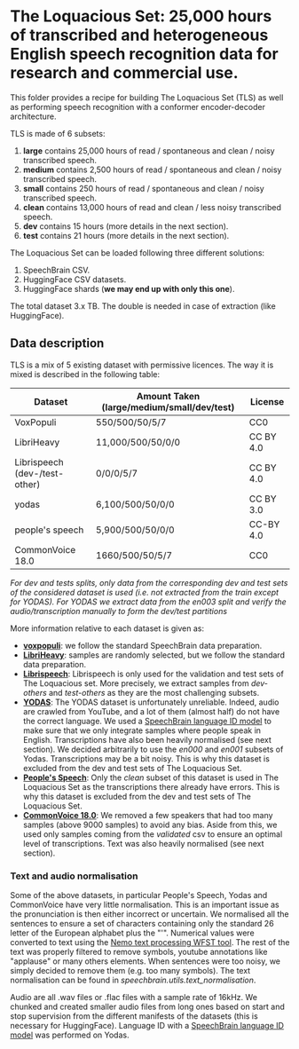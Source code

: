 # The Loquacious Set: 25,000 hours of transcribed and heterogeneous English speech recognition data for research and commercial use.

This folder provides a recipe for building The Loquacious Set (TLS) as well as
performing speech recognition with a conformer encoder-decoder architecture.

TLS is made of 6 subsets:
1. **large** contains 25,000 hours of read / spontaneous and clean / noisy transcribed speech.
2. **medium** contains 2,500 hours of read / spontaneous and clean / noisy transcribed speech.
3. **small** contains 250 hours of read / spontaneous and clean / noisy transcribed speech.
4. **clean** contains 13,000 hours of read and clean / less noisy transcribed speech.
5. **dev** contains 15 hours (more details in the next section).
6. **test** contains 21 hours (more details in the next section).

The Loquacious Set can be loaded following three different solutions:
1. SpeechBrain CSV.
2. HuggingFace CSV datasets.
3. HuggingFace shards (**we may end up with only this one**).

The total dataset 3.x TB. The double is needed in case of extraction (like HuggingFace).

## Data description

TLS is a mix of 5 existing dataset with permissive licences. The way it is mixed
is described in the following table:

| Dataset       | Amount Taken (large/medium/small/dev/test) | License |
| ------------- | ------------- | ------------- |
| VoxPopuli | 550/500/50/5/7 | CC0  |
| LibriHeavy | 11,000/500/50/0/0 | CC BY 4.0 |
| Librispeech (dev-/test-other) | 0/0/0/5/7 | CC BY 4.0 |
| yodas | 6,100/500/50/0/0 |  CC BY 3.0 |
| people's speech | 5,900/500/50/0/0 | CC-BY 4.0 |
| CommonVoice 18.0 | 1660/500/50/5/7 | CC0 |

*For dev and tests splits, only data from the corresponding dev and test sets of the considered dataset is used (i.e. not extracted from the train except for YODAS). For YODAS we extract data from the en003 split and verify the audio/transcription manually to form the dev/test partitions*

More information relative to each dataset is given as:

- [**voxpopuli**](https://arxiv.org/abs/2101.00390): we follow the standard SpeechBrain data preparation.
- [**LibriHeavy**](https://arxiv.org/html/2309.08105v2): samples are randomly selected, but we follow the standard data preparation.
- [**Librispeech**](https://www.danielpovey.com/files/2015_icassp_librispeech.pdf): Librispeech is only used for the validation and test sets of The Loquacious set. More precisely, we extract samples from *dev-others* and *test-others* as they are the most challenging subsets.
- [**YODAS**](https://arxiv.org/abs/2406.00899): The YODAS dataset is unfortunately unreliable. Indeed, audio are crawled from YouTube, and a lot of them (almost half) do not have the correct language. We used a [SpeechBrain language ID model](https://huggingface.co/speechbrain/lang-id-voxlingua107-ecapa) to make sure that we only integrate samples where people speak in English. Transcriptions have also been heavily normalised (see next section). We decided arbitrarily to use the *en000* and *en001* subsets of Yodas. Transcriptions may be a bit noisy. This is why this dataset is excluded from the dev and test sets of The Loquacious Set.
- [**People's Speech**](https://huggingface.co/datasets/MLCommons/peoples_speech): Only the *clean* subset of this dataset is used in The Loquacious Set as the transcriptions there already have errors. This is why this dataset is excluded from the dev and test sets of The Loquacious Set.
- [**CommonVoice 18.0**](https://commonvoice.mozilla.org/en): We removed a few speakers that had too many samples (above 9000 samples) to avoid any bias. Aside from this, we used only samples coming from the *validated* csv to ensure an optimal level of transcriptions. Text was also heavily normalised (see next section).

### Text and audio normalisation

Some of the above datasets, in particular People's Speech, Yodas and CommonVoice have very little normalisation. This is an important issue as the pronunciation is then either incorrect or uncertain. We normalised all the sentences to ensure a set of characters containing only the standard 26 letter of the European alphabet plus the "'". Numerical values were converted to text using the [Nemo text processing WFST tool](https://github.com/NVIDIA/NeMo-text-processing). The rest of the text was properly filtered to remove symbols, youtube annotations like "applause" or many others elements. When sentences were too noisy, we simply decided to remove them (e.g. too many symbols). The text normalisation can be found in *speechbrain.utils.text_normalisation*.

Audio are all .wav files or .flac files with a sample rate of 16kHz. We chunked and created smaller audio files from long ones based on start and stop supervision from the different manifests of the datasets (this is necessary for HuggingFace). Language ID with a [SpeechBrain language ID model](https://huggingface.co/speechbrain/lang-id-voxlingua107-ecapa) was performed on Yodas.